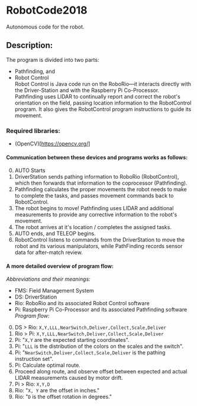 # RobotCode2018
Autonomous code for the robot.
## Description:
The program is divided into two parts:
 - Pathfinding, and
 - Robot Control  
Robot Control is Java code run on the RoboRio—it interacts directly with the Driver-Station and with the Raspberry Pi Co-Processor.  
Pathfinding uses LIDAR to continually report and correct the robot's orientation on the field, passing location information to the RobotControl program. It also gives the RobotControl program instructions to guide its movement.  
### Required libraries:
 - (OpenCV)[https://opencv.org/]
#### Communication between these devices and programs works as follows:
 0. AUTO Starts
 1. DriverStation sends pathing information to RoboRio (RobotControl), which then forwards that information to the coprocessor (Pathfinding).
 2. Pathfinding calculates the proper movements the robot needs to make to complete the tasks, and passes movement commands back to RobotControl.
 3. The robot begins to move! Pathfinding uses LIDAR and additional measurements to provide any corrective information to the robot's movement.
 4. The robot arrives at it's location / completes the assigned tasks.
 5. AUTO ends, and TELEOP begins.
 6. RobotControl listens to commands from the DriverStation to move the robot and its various manipulators, while PathFinding records sensor data for after-match review.
#### A more detailed overview of program flow:
*Abbreviations and their meanings:*
 - FMS: Field Management System
 - DS: DriverStation
 - Rio: RoboRio and its associated Robot Control software
 - Pi: Raspberry Pi Co-Processor and its associated Pathfinding software
*Program flow:*
 0. DS > Rio: `X,Y,LLL,NearSwitch,Deliver,Collect,Scale,Deliver`
 1. Rio > Pi: `X,Y,LLL,NearSwitch,Deliver,Collect,Scale,Deliver`
 2. Pi: "`X,Y` are the expected starting coordinates".
 3. Pi: "`LLL` is the distribution of the colors on the scales and the switch".
 4. Pi: "`NearSwitch,Deliver,Collect,Scale,Deliver` is the pathing instruction set".
 5. Pi: Calculate optimal route.
 6. Proceed along route, and observe offset between expected and actual LIDAR measurements caused by motor drift.
 7. Pi > Rio: `X,Y,D`
 8. Rio: "`X, Y` are the offset in inches."
 9. Rio: "`D` is the offset rotation in degrees."